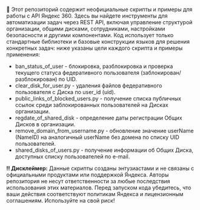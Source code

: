 🔧 Этот репозиторий содержит неофициальные скрипты и примеры для работы с API Яндекс 360. Здесь вы найдете инструменты для автоматизации задач через REST API, включая управление структурой организации, общими дисками, сотрудниками, настройками безопасности и другими компонентами. Код использует только стандартные библиотеки и базовые конструкции языков для решения конкретных задач: ниже указаны цели каждого скрипта и примеры применения:

- ban_status_of_user - блокировка, разблокировка и проверка текущего статуса федеративного пользователя (заблокирован/разблокирован) по UID.
- clear_disk_for_user.py - удаления файлов федеративного пользователя с Диска по user_id (uid).
- public_links_of_blocked_users.py - получение списка публичных ссылок среди заблокированных пользователей на Дисках организации.
- regdate_of_shared_disk - определение даты регистрации Общих Дисков в организации.
- remove_domain_from_username.py - обновление значение userName (NameID) на аналогичный userName без домена по списку UID пользователей.
- shared_disks_of_users.py - получение информации об Общих Диска, доступных списку пользователей по e-mail.

**‼️ Дисклеймер:**
Данные скрипты созданы энтузиастами и не связаны с официальными продуктами или поддержкой Яндекса. Авторы репозитория не несут ответственности за любые последствия использования этих материалов. Перед запуском кода убедитесь, что ваши действия соответствуют политикам Яндекса и лицензионным соглашениям. Используйте на свой риск!

